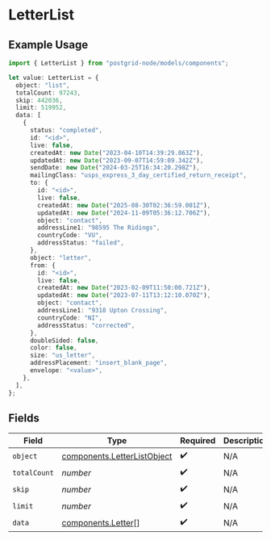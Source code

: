 # LetterList

## Example Usage

```typescript
import { LetterList } from "postgrid-node/models/components";

let value: LetterList = {
  object: "list",
  totalCount: 97243,
  skip: 442036,
  limit: 519952,
  data: [
    {
      status: "completed",
      id: "<id>",
      live: false,
      createdAt: new Date("2023-04-10T14:39:29.863Z"),
      updatedAt: new Date("2023-09-07T14:59:09.342Z"),
      sendDate: new Date("2024-03-25T16:34:20.298Z"),
      mailingClass: "usps_express_3_day_certified_return_receipt",
      to: {
        id: "<id>",
        live: false,
        createdAt: new Date("2025-08-30T02:36:59.001Z"),
        updatedAt: new Date("2024-11-09T05:36:12.706Z"),
        object: "contact",
        addressLine1: "98595 The Ridings",
        countryCode: "VU",
        addressStatus: "failed",
      },
      object: "letter",
      from: {
        id: "<id>",
        live: false,
        createdAt: new Date("2023-02-09T11:50:00.721Z"),
        updatedAt: new Date("2023-07-11T13:12:10.070Z"),
        object: "contact",
        addressLine1: "9318 Upton Crossing",
        countryCode: "NI",
        addressStatus: "corrected",
      },
      doubleSided: false,
      color: false,
      size: "us_letter",
      addressPlacement: "insert_blank_page",
      envelope: "<value>",
    },
  ],
};
```

## Fields

| Field                                                                      | Type                                                                       | Required                                                                   | Description                                                                |
| -------------------------------------------------------------------------- | -------------------------------------------------------------------------- | -------------------------------------------------------------------------- | -------------------------------------------------------------------------- |
| `object`                                                                   | [components.LetterListObject](../../models/components/letterlistobject.md) | :heavy_check_mark:                                                         | N/A                                                                        |
| `totalCount`                                                               | *number*                                                                   | :heavy_check_mark:                                                         | N/A                                                                        |
| `skip`                                                                     | *number*                                                                   | :heavy_check_mark:                                                         | N/A                                                                        |
| `limit`                                                                    | *number*                                                                   | :heavy_check_mark:                                                         | N/A                                                                        |
| `data`                                                                     | [components.Letter](../../models/components/letter.md)[]                   | :heavy_check_mark:                                                         | N/A                                                                        |
